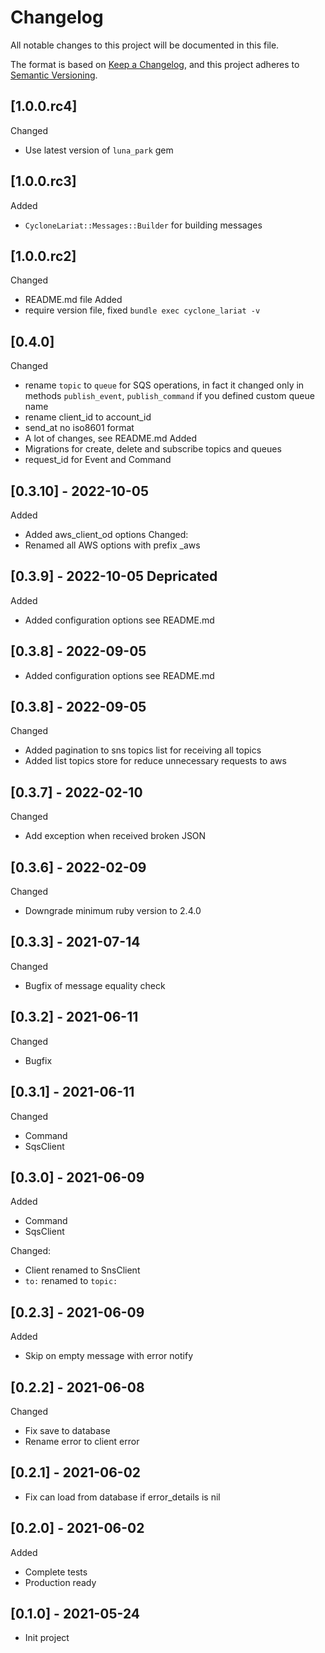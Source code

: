 # Changelog
All notable changes to this project will be documented in this file.

The format is based on [Keep a Changelog](https://keepachangelog.com/en/1.0.0/),
and this project adheres to [Semantic Versioning](https://semver.org/spec/v2.0.0.html).

## [1.0.0.rc4]
Changed
- Use latest version of `luna_park` gem

## [1.0.0.rc3]
Added
- `CycloneLariat::Messages::Builder` for building messages

## [1.0.0.rc2]
Changed
- README.md file
Added
- require version file, fixed `bundle exec cyclone_lariat -v`

## [0.4.0]
Changed
- rename `topic` to `queue` for SQS operations, in fact it changed only in methods `publish_event`, `publish_command`
  if you defined custom queue name
- rename client_id to account_id
- send_at no iso8601 format
- A lot of changes, see README.md
Added
- Migrations for create, delete and subscribe topics and queues
- request_id for Event and Command

## [0.3.10] - 2022-10-05
Added
- Added aws_client_od options
Changed:
- Renamed all AWS options with prefix _aws

## [0.3.9] - 2022-10-05 Depricated
Added
- Added configuration options see README.md

## [0.3.8] - 2022-09-05
- Added configuration options see README.md

## [0.3.8] - 2022-09-05
Changed
- Added pagination to sns topics list for receiving all topics
- Added list topics store for reduce unnecessary requests to aws

## [0.3.7] - 2022-02-10
Changed
- Add exception when received broken JSON

## [0.3.6] - 2022-02-09
Changed
- Downgrade minimum ruby version to 2.4.0

## [0.3.3] - 2021-07-14
Changed
- Bugfix of message equality check

## [0.3.2] - 2021-06-11
Changed
- Bugfix

## [0.3.1] - 2021-06-11
Changed
- Command
- SqsClient

## [0.3.0] - 2021-06-09
Added
- Command
- SqsClient

Changed:
- Client renamed to SnsClient
- `to:` renamed to `topic:`

## [0.2.3] - 2021-06-09
Added
- Skip on empty message with error notify

## [0.2.2] - 2021-06-08
Changed
- Fix save to database
- Rename error to client error

## [0.2.1] - 2021-06-02
- Fix can load from database if error_details is nil

## [0.2.0] - 2021-06-02
Added
- Complete tests
- Production ready

## [0.1.0] - 2021-05-24
- Init project
